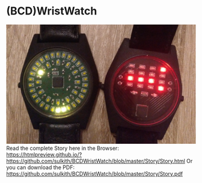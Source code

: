 # (BCD)WristWatch
![picture of Both clocks side by side](Pictures/AnalogClock.jpg)
Read the complete Story here in the Browser:<br>
https://htmlpreview.github.io/?https://github.com/sulkith/BCDWristWatch/blob/master/Story/Story.html
Or you can download the PDF:<br>
https://github.com/sulkith/BCDWristWatch/blob/master/Story/Story.pdf
